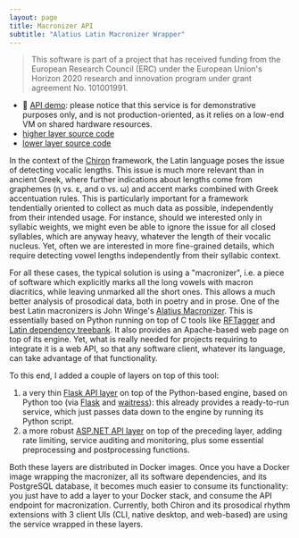 ```yaml
---
layout: page
title: Macronizer API
subtitle: "Alatius Latin Macronizer Wrapper"
---
```


>This software is part of a project that has received funding from the European Research Council (ERC) under the European Union's Horizon 2020 research and innovation program under grant agreement No. 101001991.

- 👀 [API demo](https://macronizer-api.fusi-soft.com/swagger/index.html): please notice that this service is for demonstrative purposes only, and is not production-oriented, as it relies on a low-end VM on shared hardware resources.
- [higher layer source code](https://github.com/Myrmex/macronizer-api)
- [lower layer source code](https://github.com/Myrmex/alatius-macronizer-api)

In the context of the [Chiron](chiron.md) framework, the Latin language poses the issue of detecting vocalic lengths. This issue is much more relevant than in ancient Greek, where further indications about lengths come from graphemes (η vs. ε, and ο vs. ω) and accent marks combined with Greek accentuation rules. This is particularly important for a framework tendentially oriented to collect as much data as possible, independently from their intended usage. For instance, should we interested only in syllabic weights, we might even be able to ignore the issue for all closed syllables, which are anyway heavy, whatever the length of their vocalic nucleus. Yet, often we are interested in more fine-grained details, which require detecting vowel lengths independently from their syllabic context.

For all these cases, the typical solution is using a "macronizer", i.e. a piece of software which explicitly marks all the long vowels with macron diacritics, while leaving unmarked all the short ones. This allows a much better analysis of prosodical data, both in poetry and in prose. One of the best Latin macronizers is John Winge's [Alatius Macronizer](https://alatius.com/macronizer/). This is essentially based on Python running on top of C tools like [RFTagger](http://www.cis.uni-muenchen.de/~schmid/tools/RFTagger/) and [Latin dependency treebank](http://www.dh.uni-leipzig.de/wo/projects/ancient-greek-and-latin-dependency-treebank-2-0/). It also provides an Apache-based web page on top of its engine. Yet, what is really needed for projects requiring to integrate it is a web API, so that any software client, whatever its language, can take advantage of that functionality.

To this end, I added a couple of layers on top of this tool:

1. a very thin [Flask API layer](https://github.com/Myrmex/alatius-macronizer-api) on top of the Python-based engine, based on Python too (via [Flask](https://flask.palletsprojects.com/) and [waitress](https://docs.pylonsproject.org/projects/waitress/en/latest/)): this already provides a ready-to-run service, which just passes data down to the engine by running its Python script.
2. a more robust [ASP.NET API layer](https://github.com/Myrmex/macronizer-api) on top of the preceding layer, adding rate limiting, service auditing and monitoring, plus some essential preprocessing and postprocessing functions.

Both these layers are distributed in Docker images. Once you have a Docker image wrapping the macronizer, all its software dependencies, and its PostgreSQL database, it becomes much easier to consume its functionality: you just have to add a layer to your Docker stack, and consume the API endpoint for macronization. Currently, both Chiron and its prosodical rhythm extensions with 3 client UIs (CLI, native desktop, and web-based) are using the service wrapped in these layers.
